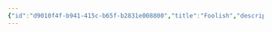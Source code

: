 ```yaml
---
{"id":"d9010f4f-b941-415c-b65f-b2831e008800","title":"Foolish","description":"Overview of Foolish Gifts tag.","publish":true,"date_created":"Thursday, April 11th 2024, 5:57:42 pm","date_modified":"Thursday, April 11th 2024, 5:57:57 pm","cssclasses":["mado-heading"],"path":"tags/Gifts/Foolish.md","permalink":"/tags/gifts/foolish/","PassFrontmatter":true}
---
```


